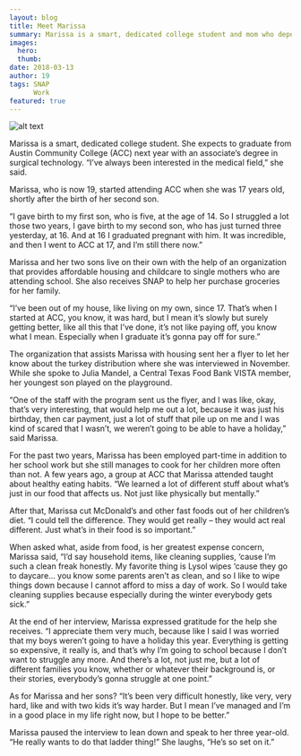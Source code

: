 ```yaml
---
layout: blog
title: Meet Marissa
summary: Marissa is a smart, dedicated college student and mom who depends on SNAP to help her reach her goals.
images:
  hero:
  thumb:
date: 2018-03-13
author: 19
tags: SNAP
      Work
featured: true
---
```

![alt text](https://s3-us-west-2.amazonaws.com/assets.feedingtexas.org/images/inline/Meet-Marissa.jpg)

Marissa is a smart, dedicated college student. She expects to graduate from Austin Community College (ACC) next year with an associate’s degree in surgical technology. “I’ve always been interested in the medical field,” she said.

Marissa, who is now 19, started attending ACC when she was 17 years old, shortly after the birth of her second son. 

“I gave birth to my first son, who is five, at the age of 14. So I struggled a lot those two years, I gave birth to my second son, who has just turned three yesterday, at 16. And at 16 I graduated pregnant with him. It was incredible, and then I went to ACC at 17, and I’m still there now.”

Marissa and her two sons live on their own with the help of an organization that provides affordable housing and childcare to single mothers who are attending school. She also receives SNAP to help her purchase groceries for her family. 

“I’ve been out of my house, like living on my own, since 17. That’s when I started at ACC, you know, it was hard, but I mean it’s slowly but surely getting better, like all this that I’ve done, it’s not like paying off, you know what I mean. Especially when I graduate it’s gonna pay off for sure.”

The organization that assists Marissa with housing sent her a flyer to let her know about the turkey distribution where she was interviewed in November. While she spoke to Julia Mandel, a Central Texas Food Bank VISTA member, her youngest son played on the playground.

“One of the staff with the program sent us the flyer, and I was like, okay, that’s very interesting, that would help me out a lot, because it was just his birthday, then car payment, just a lot of stuff that pile up on me and I was kind of scared that I wasn’t, we weren’t going to be able to have a holiday,” said Marissa.

For the past two years, Marissa has been employed part-time in addition to her school work but she still manages to cook for her children more often than not. A few years ago, a group at ACC that Marissa attended taught about healthy eating habits. “We learned a lot of different stuff about what’s just in our food that affects us. Not just like physically but mentally.”

After that, Marissa cut McDonald’s and other fast foods out of her children’s diet. “I could tell the difference. They would get really – they would act real different. Just what’s in their food is so important.”

When asked what, aside from food, is her greatest expense concern, Marissa said, “I’d say household items, like cleaning supplies, ‘cause I’m such a clean freak honestly. My favorite thing is Lysol wipes ‘cause they go to daycare… you know some parents aren’t as clean, and so I like to wipe things down because I cannot afford to miss a day of work. So I would take cleaning supplies because especially during the winter everybody gets sick.”

At the end of her interview, Marissa expressed gratitude for the help she receives. “I appreciate them very much, because like I said I was worried that my boys weren’t going to have a holiday this year. Everything is getting so expensive, it really is, and that’s why I’m going to school because I don’t want to struggle any more. And there’s a lot, not just me, but a lot of different families you know, whether or whatever their background is, or their stories, everybody’s gonna struggle at one point.”

As for Marissa and her sons? “It’s been very difficult honestly, like very, very hard, like and with two kids it’s way harder. But I mean I’ve managed and I’m in a good place in my life right now, but I hope to be better.” 

Marissa paused the interview to lean down and speak to her three year-old. “He really wants to do that ladder thing!” She laughs, “He’s so set on it.” 
